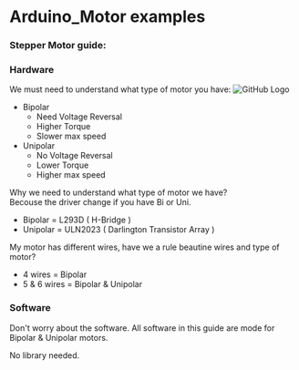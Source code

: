 # Arduino_Motor examples  

### Stepper Motor guide:

### Hardware
We must need to understand what type of motor you have:
![GitHub Logo](http://89.22.98.13/pylog/cnt/projects/shapeoko/_img/stepper/stepper.png)
* Bipolar
  - Need Voltage Reversal
  - Higher Torque
  - Slower max speed
* Unipolar
  - No Voltage Reversal
  - Lower Torque
  - Higher max speed

Why we need to understand what type of motor we have?  
Becouse the driver change if you have Bi or Uni.
* Bipolar = L293D ( H-Bridge )
* Unipolar = ULN2023 ( Darlington Transistor Array )

My motor has different wires, have we a rule beautine wires and type of motor?  
* 4 wires = Bipolar
* 5 & 6 wires = Bipolar & Unipolar


### Software
Don't worry about the software.
All software in this guide are mode for Bipolar & Unipolar motors.

No library needed.
